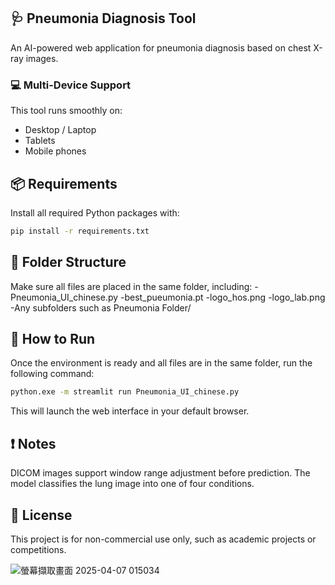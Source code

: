 ## 🩺 Pneumonia Diagnosis Tool

An AI-powered web application for pneumonia diagnosis based on chest X-ray images.

### 💻 Multi-Device Support

This tool runs smoothly on:
- Desktop / Laptop
- Tablets
- Mobile phones

## 📦 Requirements

Install all required Python packages with:

```bash
pip install -r requirements.txt
```

## 📁 Folder Structure
Make sure all files are placed in the same folder, including:
-Pneumonia_UI_chinese.py
-best_pueumonia.pt
-logo_hos.png
-logo_lab.png
-Any subfolders such as Pneumonia Folder/

## 🚀 How to Run
Once the environment is ready and all files are in the same folder, run the following command:

```bash
python.exe -m streamlit run Pneumonia_UI_chinese.py
```
This will launch the web interface in your default browser.

## ❗ Notes
DICOM images support window range adjustment before prediction.
The model classifies the lung image into one of four conditions.

## 📜 License
This project is for non-commercial use only, such as academic projects or competitions.

![螢幕擷取畫面 2025-04-07 015034](https://github.com/user-attachments/assets/804e2d10-d134-4c2c-8bae-2033e9891d2c)
